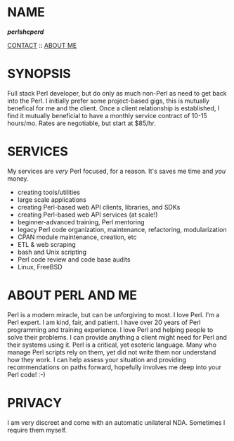 # NAME

***perlsheperd***

[CONTACT](brett.estrade@coastalcomputingservices.net)
:: [ABOUT ME](https://coastalcomputingservices.net)

# SYNOPSIS

Full stack Perl developer, but do only as much non-Perl as need to get back into the Perl. I initially prefer some project-based gigs, this is mutually benefical for me and the client. Once a client relationship is established, I find it mutually beneficial to have a monthly service contract of 10-15 hours/mo. Rates are negotiable, but start at $85/hr.

# SERVICES

My services are _very_ Perl focused, for a reason. It's saves me time and *you* money.

* creating tools/utilities
* large scale applications
* creating Perl-based web API clients, libraries, and SDKs
* creating Perl-based web API services (at scale!)
* beginner-advanced training, Perl mentoring
* legacy Perl code organization, maintenance, refactoring, modularization
* CPAN module maintenance, creation, etc
* ETL & web scraping
* bash and Unix scripting
* Perl code review and code base audits
* Linux, FreeBSD

# ABOUT PERL AND ME

Perl is a modern miracle, but can be unforgiving to most. I love Perl. I'm a Perl expert. I am kind, fair, and patient. I have over 20 years of Perl programming and training experience. I love Perl and helping people to solve their problems. I can provide anything a client might need for Perl and their systems using it. Perl is a critical, yet esoteric language. Many who manage Perl scripts rely on them, yet did not write them nor understand how they work. I can help assess your situation and providing recommendations on paths forward, hopefully involves me deep into your Perl code! :-)

# PRIVACY

I am very discreet and come with an automatic unilateral NDA. Sometimes I require them myself.


